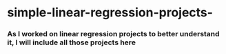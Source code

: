 # simple-linear-regression-projects-

### As I worked on linear regression projects to better understand it, I will include all those projects here
